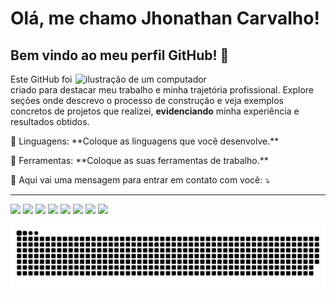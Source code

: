 # Olá, me chamo Jhonathan Carvalho! 
## Bem vindo ao meu perfil GitHub! 👋

<img src="https://raw.githubusercontent.com/MicaelliMedeiros/micaellimedeiros/master/image/computer-illustration.png" alt="ilustração de um computador" min-width="400px" max-width="400px" width="400px" align="right">

<p align="left"> 
  Este GitHub foi criado para destacar meu trabalho e minha trajetória profissional. Explore seções onde descrevo o processo de construção e veja exemplos concretos de projetos que realizei, <strong>evidenciando</strong> minha experiência e resultados obtidos.
</p>

<p align="left">
  🦄 Linguagens: **Coloque as linguagens que você desenvolve.**
</p>

<p align="left">
  💼 Ferramentas: **Coloque as suas ferramentas de trabalho.**
</p>

<p align="left">
  💌 Aqui vai uma mensagem para entrar em contato com você: ⤵️
</p>

---
<div style="display: inline-block">
<a href="https://wa.me/5527996202811" target="_blank"><img height="20" src="https://img.shields.io/badge/WhatsApp-25D366?style=for-the-badge&logo=whatsapp&logoColor=white"/></a>
<a href="mailto:ti.dev.carvalho@gmail.com" target="_blank"><img height="20" src="https://img.shields.io/badge/Gmail-D14836?style=for-the-badge&logo=gmail&logoColor=white"/></a>
<a href="https://discord.gg/jhonathancsouza" target="_blank"><img height="20" src="https://img.shields.io/badge/Discord-7289DA?style=for-the-badge&logo=discord&logoColor=white"/></a>
<a href="https://www.facebook.com/marciusbezerra/" target="_blank"><img height="20" src="https://img.shields.io/badge/Facebook-1877F2?style=for-the-badge&logo=facebook&logoColor=white"/></a>
<a href="https://www.instagram.com/jhonathancsouza/" target="_blank"><img height="20" src="https://img.shields.io/badge/Instagram-E4405F?style=for-the-badge&logo=instagram&logoColor=white"/></a>
<a href="https://twitter.com/marciusbezerra" target="_blank"><img height="20" src="https://img.shields.io/badge/X-000000?style=for-the-badge&logo=x&logoColor=white"/></a>
<a href="https://www.linkedin.com/in/tidevcarvalho/" target="_blank"><img height="20" src="https://img.shields.io/badge/LinkedIn-0077B5?style=for-the-badge&logo=linkedin&logoColor=white"/></a>
<a href="https://www.youtube.com/jhonathancarvalho" target="_blank"><img height="20" src="https://img.shields.io/badge/YouTube-FF0000?style=for-the-badge&logo=youtube&logoColor=white" target="_blank"></a>
</div>

![Snake animation](https://github.com/jhonathancarvalho/jhonathancarvalho/blob/output/github-contribution-grid-snake.svg)
